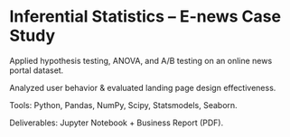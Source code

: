 # Inferential Statistics – E-news Case Study

 Applied hypothesis testing, ANOVA, and A/B testing on an online news portal dataset.
 
 Analyzed user behavior & evaluated landing page design effectiveness. 
 
 Tools: Python, Pandas, NumPy, Scipy, Statsmodels, Seaborn. 
 
 Deliverables: Jupyter Notebook + Business Report (PDF).  
